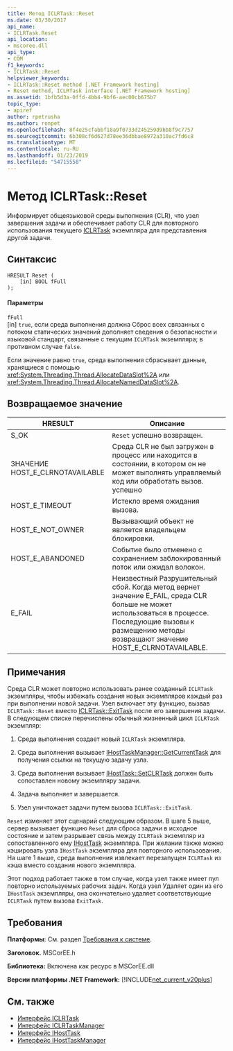 ```yaml
---
title: Метод ICLRTask::Reset
ms.date: 03/30/2017
api_name:
- ICLRTask.Reset
api_location:
- mscoree.dll
api_type:
- COM
f1_keywords:
- ICLRTask::Reset
helpviewer_keywords:
- ICLRTask::Reset method [.NET Framework hosting]
- Reset method, ICLRTask interface [.NET Framework hosting]
ms.assetid: 1bfb5d3a-0ffd-4bb4-9bf6-aec00cb675b7
topic_type:
- apiref
author: rpetrusha
ms.author: ronpet
ms.openlocfilehash: 8f4e25cfabbf18a9f0733d245259d9bb8f9c7757
ms.sourcegitcommit: 6b308cf6d627d78ee36dbbae8972a310ac7fd6c8
ms.translationtype: MT
ms.contentlocale: ru-RU
ms.lasthandoff: 01/23/2019
ms.locfileid: "54715558"
---
```

# <a name="iclrtaskreset-method"></a>Метод ICLRTask::Reset
Информирует общеязыковой среды выполнения (CLR), что узел завершения задачи и обеспечивает работу CLR для повторного использования текущего [ICLRTask](../../../../docs/framework/unmanaged-api/hosting/iclrtask-interface.md) экземпляра для представления другой задачи.  
  
## <a name="syntax"></a>Синтаксис  
  
```  
HRESULT Reset (  
    [in] BOOL fFull  
);  
```  
  
#### <a name="parameters"></a>Параметры  
 `fFull`  
 [in] `true`, если среда выполнения должна Сброс всех связанных с потоком статических значений дополняет сведения о безопасности и языковой стандарт, связанные с текущим `ICLRTask` экземпляра; в противном случае `false`.  
  
 Если значение равно `true`, среда выполнения сбрасывает данные, хранящиеся с помощью <xref:System.Threading.Thread.AllocateDataSlot%2A> или <xref:System.Threading.Thread.AllocateNamedDataSlot%2A>.  
  
## <a name="return-value"></a>Возвращаемое значение  
  
|HRESULT|Описание|  
|-------------|-----------------|  
|S_OK|`Reset` успешно возвращен.|  
|ЗНАЧЕНИЕ HOST_E_CLRNOTAVAILABLE|Среда CLR не был загружен в процесс или находится в состоянии, в котором он не может выполнять управляемый код или обработать вызов. успешно|  
|HOST_E_TIMEOUT|Истекло время ожидания вызова.|  
|HOST_E_NOT_OWNER|Вызывающий объект не является владельцем блокировки.|  
|HOST_E_ABANDONED|Событие было отменено с сохранением заблокированный поток или ожидал волокон.|  
|E_FAIL|Неизвестный Разрушительный сбой. Когда метод вернет значение E_FAIL, среда CLR больше не может использоваться в процессе. Последующие вызовы к размещению методы возвращают значение HOST_E_CLRNOTAVAILABLE.|  
  
## <a name="remarks"></a>Примечания  
 Среда CLR может повторно использовать ранее созданный `ICLRTask` экземпляры, чтобы избежать создания новых экземпляров каждый раз при выполнении новой задачи. Узел включает эту функцию, вызвав `ICLRTask::Reset` вместо [ICLRTask::ExitTask](../../../../docs/framework/unmanaged-api/hosting/iclrtask-exittask-method.md) после его завершения задачи. В следующем списке перечислены обычный жизненный цикл `ICLRTask` экземпляр:  
  
1.  Среда выполнения создает новый `ICLRTask` экземпляра.  
  
2.  Среда выполнения вызывает [IHostTaskManager::GetCurrentTask](../../../../docs/framework/unmanaged-api/hosting/ihosttaskmanager-getcurrenttask-method.md) для получения ссылки на текущую задачу узла.  
  
3.  Среда выполнения вызывает [IHostTask::SetCLRTask](../../../../docs/framework/unmanaged-api/hosting/ihosttask-setclrtask-method.md) должен быть сопоставлен новому экземпляру задачи.  
  
4.  Задача выполняет и завершается.  
  
5.  Узел уничтожает задачи путем вызова `ICLRTask::ExitTask`.  
  
 `Reset` изменяет этот сценарий следующим образом. В шаге 5 выше, сервер вызывает функцию `Reset` для сброса задачи в исходное состояние и затем разрывает связь между `ICLRTask` экземпляр из сопоставленного ему [IHostTask](../../../../docs/framework/unmanaged-api/hosting/ihosttask-interface.md) экземпляра. При желании также можно кэшировать узла `IHostTask` экземпляра для повторного использования. На шаге 1 выше, среда выполнения извлекает перезапущен `ICLRTask` из кэша вместо создания нового экземпляра.  
  
 Этот подход работает также в том случае, когда узел также имеет пул повторно используемых рабочих задач. Когда узел Удаляет один из его `IHostTask` экземпляры, она окончательно удаляет соответствующие `ICLRTask` путем вызова `ExitTask`.  
  
## <a name="requirements"></a>Требования  
 **Платформы:** См. раздел [Требования к системе](../../../../docs/framework/get-started/system-requirements.md).  
  
 **Заголовок.** MSCorEE.h  
  
 **Библиотека:** Включена как ресурс в MSCorEE.dll  
  
 **Версии платформы .NET Framework:** [!INCLUDE[net_current_v20plus](../../../../includes/net-current-v20plus-md.md)]  
  
## <a name="see-also"></a>См. также
- [Интерфейс ICLRTask](../../../../docs/framework/unmanaged-api/hosting/iclrtask-interface.md)
- [Интерфейс ICLRTaskManager](../../../../docs/framework/unmanaged-api/hosting/iclrtaskmanager-interface.md)
- [Интерфейс IHostTask](../../../../docs/framework/unmanaged-api/hosting/ihosttask-interface.md)
- [Интерфейс IHostTaskManager](../../../../docs/framework/unmanaged-api/hosting/ihosttaskmanager-interface.md)
